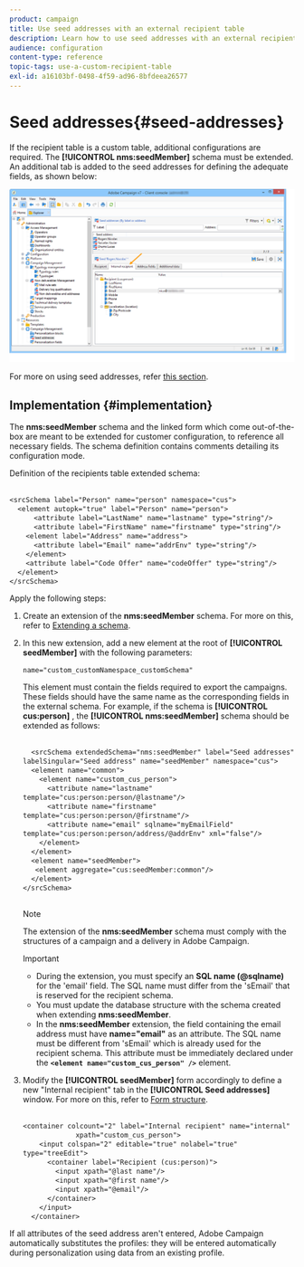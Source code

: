 ```yaml
---
product: campaign
title: Use seed addresses with an external recipient table
description: Learn how to use seed addresses with an external recipient table
audience: configuration
content-type: reference
topic-tags: use-a-custom-recipient-table
exl-id: a16103bf-0498-4f59-ad96-8bfdeea26577
---
```

# Seed addresses{#seed-addresses}

If the recipient table is a custom table, additional configurations are required. The **[!UICONTROL nms:seedMember]** schema must be extended. An additional tab is added to the seed addresses for defining the adequate fields, as shown below:

![](assets/s_ncs_user_seedlist_new_tab.png)

For more on using seed addresses, refer [this section](../../delivery/using/about-seed-addresses.md).

## Implementation {#implementation}

The **nms:seedMember** schema and the linked form which come out-of-the-box are meant to be extended for customer configuration, to reference all necessary fields. The schema definition contains comments detailing its configuration mode.

Definition of the recipients table extended schema: 

```

<srcSchema label="Person" name="person" namespace="cus">
  <element autopk="true" label="Person" name="person">
      <attribute label="LastName" name="lastname" type="string"/>
      <attribute label="FirstName" name="firstname" type="string"/>
    <element label="Address" name="address">
      <attribute label="Email" name="addrEnv" type="string"/>
    </element>
    <attribute label="Code Offer" name="codeOffer" type="string"/>
  </element>
</srcSchema>

```

Apply the following steps:

1. Create an extension of the **nms:seedMember** schema. For more on this, refer to [Extending a schema](../../configuration/using/extending-a-schema.md).
1. In this new extension, add a new element at the root of **[!UICONTROL seedMember]** with the following parameters:

   ```
   name="custom_customNamespace_customSchema"
   ```

   This element must contain the fields required to export the campaigns. These fields should have the same name as the corresponding fields in the external schema. For example, if the schema is **[!UICONTROL cus:person]** , the **[!UICONTROL nms:seedMember]** schema should be extended as follows:

   ```
   
     <srcSchema extendedSchema="nms:seedMember" label="Seed addresses" labelSingular="Seed address" name="seedMember" namespace="cus">
     <element name="common">
       <element name="custom_cus_person">
         <attribute name="lastname" template="cus:person:person/@lastname"/>
         <attribute name="firstname" template="cus:person:person/@firstname"/>
         <attribute name="email" sqlname="myEmailField" template="cus:person:person/address/@addrEnv" xml="false"/>
       </element>
     </element>
     <element name="seedMember">
      <element aggregate="cus:seedMember:common"/>
     </element>
   </srcSchema>
         
   ```

   >[!NOTE]
   >
   >The extension of the **nms:seedMember** schema must comply with the structures of a campaign and a delivery in Adobe Campaign.

   >[!IMPORTANT]
   >
   >
   >    
   >    
   >    * During the extension, you must specify an **SQL name (@sqlname)** for the 'email' field. The SQL name must differ from the 'sEmail' that is reserved for the recipient schema.
   >    * You must update the database structure with the schema created when extending **nms:seedMember**.
   >    * In the **nms:seedMember** extension, the field containing the email address must have **name="email"** as an attribute. The SQL name must be different from 'sEmail' which is already used for the recipient schema. This attribute must be immediately declared under the **`<element name="custom_cus_person" />`** element.
   >    
   >

1. Modify the **[!UICONTROL seedMember]** form accordingly to define a new "Internal recipient" tab in the **[!UICONTROL Seed addresses]** window. For more on this, refer to [Form structure](../../configuration/using/form-structure.md).

   ```
   
   <container colcount="2" label="Internal recipient" name="internal"
                xpath="custom_cus_person">
       <input colspan="2" editable="true" nolabel="true" type="treeEdit">
         <container label="Recipient (cus:person)">
           <input xpath="@last name"/>
           <input xpath="@first name"/>
           <input xpath="@email"/>
         </container>
       </input>
     </container>
   
   ```

If all attributes of the seed address aren't entered, Adobe Campaign automatically substitutes the profiles: they will be entered automatically during personalization using data from an existing profile.
